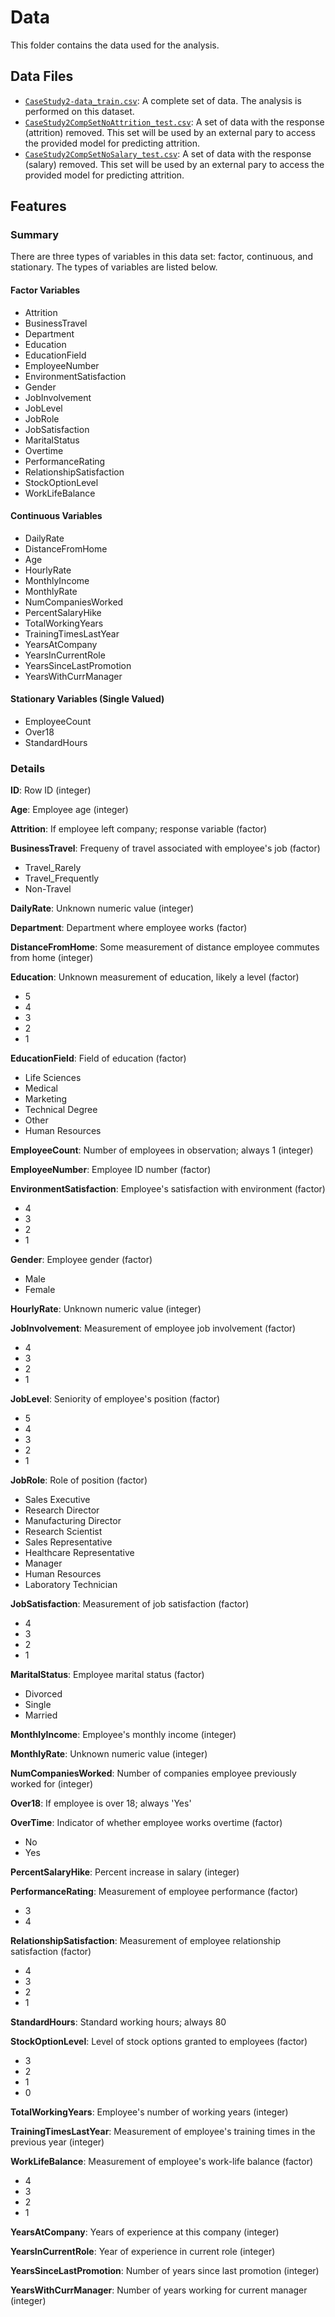 # Data

This folder contains the data used for the analysis.

## Data Files

 * [`CaseStudy2-data_train.csv`](https://github.com/sjmiller8182/AttritionAnalysis/blob/master/analysis/data/CaseStudy2-data_train.csv): A complete set of data. The analysis is performed on this dataset.
 * [`CaseStudy2CompSetNoAttrition_test.csv`](https://github.com/sjmiller8182/AttritionAnalysis/blob/master/analysis/data/CaseStudy2CompSetNoAttrition_test.csv): A set of data with the response (attrition) removed. This set will be used by an external pary to access the provided model for predicting attrition.
 * [`CaseStudy2CompSetNoSalary_test.csv`](https://github.com/sjmiller8182/AttritionAnalysis/blob/master/analysis/data/CaseStudy2CompSetNoSalary_test.csv): A set of data with the response (salary) removed. This set will be used by an external pary to access the provided model for predicting attrition.

## Features

### Summary

There are three types of variables in this data set: factor, continuous, and stationary. The types of variables are listed below.

#### Factor Variables

* Attrition
* BusinessTravel
* Department
* Education
* EducationField
* EmployeeNumber
* EnvironmentSatisfaction
* Gender
* JobInvolvement
* JobLevel
* JobRole
* JobSatisfaction
* MaritalStatus
* Overtime
* PerformanceRating
* RelationshipSatisfaction
* StockOptionLevel
* WorkLifeBalance

#### Continuous Variables

* DailyRate
* DistanceFromHome
* Age
* HourlyRate
* MonthlyIncome
* MonthlyRate
* NumCompaniesWorked
* PercentSalaryHike
* TotalWorkingYears
* TrainingTimesLastYear
* YearsAtCompany
* YearsInCurrentRole
* YearsSinceLastPromotion
* YearsWithCurrManager

#### Stationary Variables (Single Valued)

* EmployeeCount
* Over18
* StandardHours

### Details

**ID**: Row ID (integer)

**Age**: Employee age (integer)

**Attrition**: If employee left company; response variable (factor)

**BusinessTravel**: Frequeny of travel associated with employee's job (factor)

* Travel_Rarely
* Travel_Frequently
* Non-Travel

**DailyRate**: Unknown numeric value (integer)

**Department**: Department where employee works (factor)

**DistanceFromHome**: Some measurement of distance employee commutes from home (integer)

**Education**: Unknown measurement of education, likely a level (factor)

* 5
* 4
* 3
* 2
* 1

**EducationField**: Field of education (factor)

* Life Sciences
* Medical
* Marketing
* Technical Degree
* Other
* Human Resources

**EmployeeCount**: Number of employees in observation; always 1 (integer)

**EmployeeNumber**: Employee ID number (factor)

**EnvironmentSatisfaction**: Employee's satisfaction with environment (factor)

* 4
* 3
* 2
* 1

**Gender**: Employee gender (factor)

* Male
* Female

**HourlyRate**: Unknown numeric value (integer)

**JobInvolvement**: Measurement of employee job involvement (factor)

* 4
* 3
* 2
* 1

**JobLevel**: Seniority of employee's position (factor)

* 5
* 4
* 3
* 2
* 1

**JobRole**: Role of position (factor)

* Sales Executive	
* Research Director	
* Manufacturing Director	
* Research Scientist	
* Sales Representative	
* Healthcare Representative
* Manager
* Human Resources
* Laboratory Technician

**JobSatisfaction**: Measurement of job satisfaction (factor)

* 4
* 3
* 2
* 1

**MaritalStatus**: Employee marital status (factor)

* Divorced				
* Single				
* Married

**MonthlyIncome**: Employee's monthly income (integer)

**MonthlyRate**: Unknown numeric value (integer)

**NumCompaniesWorked**: Number of companies employee previously worked for (integer)

**Over18**: If employee is over 18; always 'Yes'

**OverTime**: Indicator of whether employee works overtime (factor)

* No				
* Yes

**PercentSalaryHike**: Percent increase in salary (integer)

**PerformanceRating**: Measurement of employee performance (factor)

* 3
* 4

**RelationshipSatisfaction**: Measurement of employee relationship satisfaction (factor)

* 4
* 3
* 2
* 1

**StandardHours**: Standard working hours; always 80

**StockOptionLevel**: Level of stock options granted to employees (factor)

* 3
* 2
* 1
* 0 

**TotalWorkingYears**: Employee's number of working years (integer)

**TrainingTimesLastYear**: Measurement of employee's training times in the previous year (integer)

**WorkLifeBalance**: Measurement of employee's work-life balance (factor)

* 4
* 3
* 2
* 1

**YearsAtCompany**: Years of experience at this company (integer)

**YearsInCurrentRole**: Year of experience in current role (integer)

**YearsSinceLastPromotion**: Number of years since last promotion (integer)

**YearsWithCurrManager**: Number of years working for current manager (integer)




